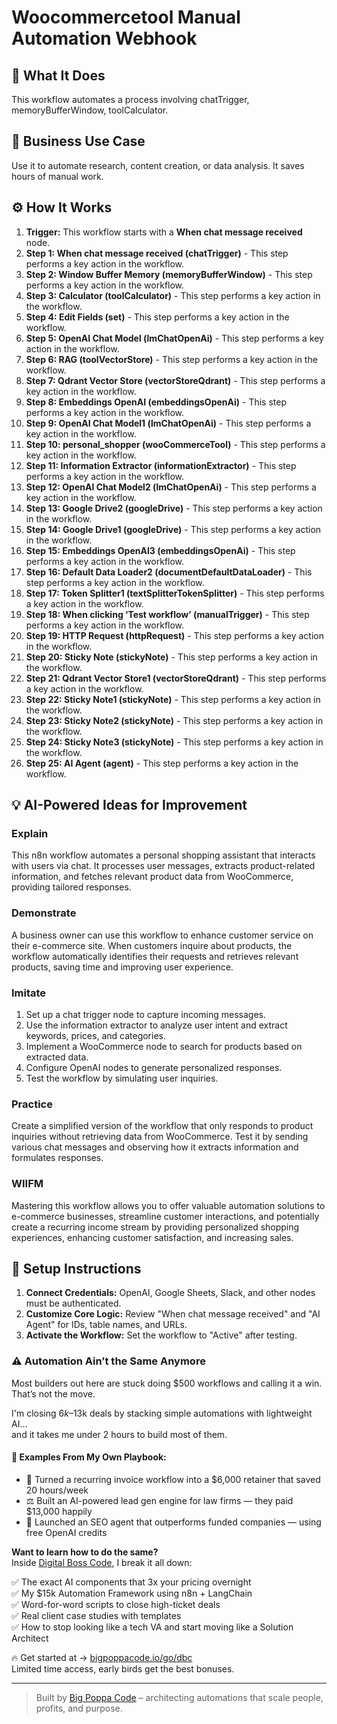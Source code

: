# Woocommercetool Manual Automation Webhook

## 🚀 What It Does
This workflow automates a process involving chatTrigger, memoryBufferWindow, toolCalculator.

## 💼 Business Use Case
Use it to automate research, content creation, or data analysis. It saves hours of manual work.

## ⚙️ How It Works
1.  **Trigger:** This workflow starts with a **When chat message received** node.
2. **Step 1: When chat message received (chatTrigger)** - This step performs a key action in the workflow.
3. **Step 2: Window Buffer Memory (memoryBufferWindow)** - This step performs a key action in the workflow.
4. **Step 3: Calculator (toolCalculator)** - This step performs a key action in the workflow.
5. **Step 4: Edit Fields (set)** - This step performs a key action in the workflow.
6. **Step 5: OpenAI Chat Model (lmChatOpenAi)** - This step performs a key action in the workflow.
7. **Step 6: RAG (toolVectorStore)** - This step performs a key action in the workflow.
8. **Step 7: Qdrant Vector Store (vectorStoreQdrant)** - This step performs a key action in the workflow.
9. **Step 8: Embeddings OpenAI (embeddingsOpenAi)** - This step performs a key action in the workflow.
10. **Step 9: OpenAI Chat Model1 (lmChatOpenAi)** - This step performs a key action in the workflow.
11. **Step 10: personal_shopper (wooCommerceTool)** - This step performs a key action in the workflow.
12. **Step 11: Information Extractor (informationExtractor)** - This step performs a key action in the workflow.
13. **Step 12: OpenAI Chat Model2 (lmChatOpenAi)** - This step performs a key action in the workflow.
14. **Step 13: Google Drive2 (googleDrive)** - This step performs a key action in the workflow.
15. **Step 14: Google Drive1 (googleDrive)** - This step performs a key action in the workflow.
16. **Step 15: Embeddings OpenAI3 (embeddingsOpenAi)** - This step performs a key action in the workflow.
17. **Step 16: Default Data Loader2 (documentDefaultDataLoader)** - This step performs a key action in the workflow.
18. **Step 17: Token Splitter1 (textSplitterTokenSplitter)** - This step performs a key action in the workflow.
19. **Step 18: When clicking ‘Test workflow’ (manualTrigger)** - This step performs a key action in the workflow.
20. **Step 19: HTTP Request (httpRequest)** - This step performs a key action in the workflow.
21. **Step 20: Sticky Note (stickyNote)** - This step performs a key action in the workflow.
22. **Step 21: Qdrant Vector Store1 (vectorStoreQdrant)** - This step performs a key action in the workflow.
23. **Step 22: Sticky Note1 (stickyNote)** - This step performs a key action in the workflow.
24. **Step 23: Sticky Note2 (stickyNote)** - This step performs a key action in the workflow.
25. **Step 24: Sticky Note3 (stickyNote)** - This step performs a key action in the workflow.
26. **Step 25: AI Agent (agent)** - This step performs a key action in the workflow.

## 💡 AI-Powered Ideas for Improvement
### Explain
This n8n workflow automates a personal shopping assistant that interacts with users via chat. It processes user messages, extracts product-related information, and fetches relevant product data from WooCommerce, providing tailored responses.

### Demonstrate
A business owner can use this workflow to enhance customer service on their e-commerce site. When customers inquire about products, the workflow automatically identifies their requests and retrieves relevant products, saving time and improving user experience.

### Imitate
1. Set up a chat trigger node to capture incoming messages.
2. Use the information extractor to analyze user intent and extract keywords, prices, and categories.
3. Implement a WooCommerce node to search for products based on extracted data.
4. Configure OpenAI nodes to generate personalized responses.
5. Test the workflow by simulating user inquiries.

### Practice
Create a simplified version of the workflow that only responds to product inquiries without retrieving data from WooCommerce. Test it by sending various chat messages and observing how it extracts information and formulates responses.

### WIIFM
Mastering this workflow allows you to offer valuable automation solutions to e-commerce businesses, streamline customer interactions, and potentially create a recurring income stream by providing personalized shopping experiences, enhancing customer satisfaction, and increasing sales.

## 🔧 Setup Instructions
1. **Connect Credentials:** OpenAI, Google Sheets, Slack, and other nodes must be authenticated.
2. **Customize Core Logic:** Review "When chat message received" and "AI Agent" for IDs, table names, and URLs.
3. **Activate the Workflow:** Set the workflow to "Active" after testing.

### ⚠️ Automation Ain’t the Same Anymore

Most builders out here are stuck doing $500 workflows and calling it a win.  
That’s not the move.  

I'm closing $6k–$13k deals by stacking simple automations with lightweight AI...  
and it takes me under 2 hours to build most of them.

#### 🧠 Examples From My Own Playbook:
- 🔁 Turned a recurring invoice workflow into a $6,000 retainer that saved 20 hours/week  
- ⚖️ Built an AI-powered lead gen engine for law firms — they paid $13,000 happily  
- 🚀 Launched an SEO agent that outperforms funded companies — using free OpenAI credits  

**Want to learn how to do the same?**  
Inside [Digital Boss Code](https://bigpoppacode.io/go/dbc), I break it all down:

✅ The exact AI components that 3x your pricing overnight  
✅ My $15k Automation Framework using n8n + LangChain  
✅ Word-for-word scripts to close high-ticket deals  
✅ Real client case studies with templates  
✅ How to stop looking like a tech VA and start moving like a Solution Architect  

🔥 Get started at → [bigpoppacode.io/go/dbc](https://bigpoppacode.io/go/dbc)  
Limited time access, early birds get the best bonuses.

---
> Built by [Big Poppa Code](https://bigpoppacode.io) – architecting automations that scale people, profits, and purpose.
